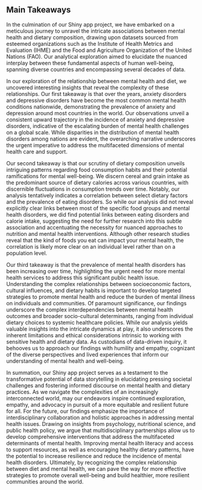 
## Main Takeaways

In the culmination of our Shiny app project, we have embarked on a meticulous journey to unravel the intricate associations between mental health and dietary composition, drawing upon datasets sourced from esteemed organizations such as the Institute of Health Metrics and Evaluation (IHME) and the Food and Agriculture Organization of the United Nations (FAO). Our analytical exploration aimed to elucidate the nuanced interplay between these fundamental aspects of human well-being, spanning diverse countries and encompassing several decades of data.

In our exploration of the relationship between mental health and diet, we uncovered interesting insights that reveal the complexity of these relationships. Our first takeaway is that over the years, anxiety disorders and depressive disorders have become the most common mental health conditions nationwide, demonstrating the prevalence of anxiety and depression around most countries in the world. Our observations unveil a consistent upward trajectory in the incidence of anxiety and depressive disorders, indicative of the escalating burden of mental health challenges on a global scale. While disparities in the distribution of mental health disorders among nations are evident, the overarching narrative underscores the urgent imperative to address the multifaceted dimensions of mental health care and support.

Our second takeaway is that our scrutiny of dietary composition unveils intriguing patterns regarding food consumption habits and their potential ramifications for mental well-being. We discern cereal and grain intake as the predominant source of dietary calories across various countries, with discernible fluctuations in consumption trends over time. Notably, our analysis tentatively indicates a correlation between select dietary factors and the prevalence of eating disorders. So while our analysis did not reveal explicitly clear links between most of the specific food groups and mental health disorders, we did find potential links between eating disorders and calorie intake, suggesting the need for further research into this subtle association and accentuating the necessity for nuanced approaches to nutrition and mental health interventions. Although other research studies reveal that the kind of foods you eat can impact your mental health, the correlation is likely more clear on an individual level rather than on a population level. 

Our third takeaway is that the prevalence of mental health disorders has been increasing over time, highlighting the urgent need for more mental health services to address this significant public health issue. Understanding the complex relationships between socioeconomic factors, cultural influences, and dietary habits is important to develop targeted strategies to promote mental health and reduce the burden of mental illness on individuals and communities. Of paramount significance, our findings underscore the complex interdependencies between mental health outcomes and broader socio-cultural determinants, ranging from individual dietary choices to systemic healthcare policies. While our analysis yields valuable insights into the intricate dynamics at play, it also underscores the inherent limitations and ethical considerations intrinsic to working with sensitive health and dietary data. As custodians of data-driven inquiry, it behooves us to approach our findings with humility and empathy, cognizant of the diverse perspectives and lived experiences that inform our understanding of mental health and well-being.

In summation, our Shiny app project serves as a testament to the transformative potential of data storytelling in elucidating pressing societal challenges and fostering informed discourse on mental health and dietary practices. As we navigate the complexities of an increasingly interconnected world, may our endeavors inspire continued exploration, empathy, and advocacy in pursuit of a more equitable and resilient future for all. For the future, our findings emphasize the importance of interdisciplinary collaboration and holistic approaches in addressing mental health issues. Drawing on insights from psychology, nutritional science, and public health policy, we argue that multidisciplinary partnerships allow us to develop comprehensive interventions that address the multifaceted determinants of mental health. Improving mental health literacy and access to support resources, as well as encouraging healthy dietary patterns, have the potential to increase resilience and reduce the incidence of mental health disorders. Ultimately, by recognizing the complex relationship between diet and mental health, we can pave the way for more effective strategies to promote overall well-being and build healthier, more resilient communities around the world.

